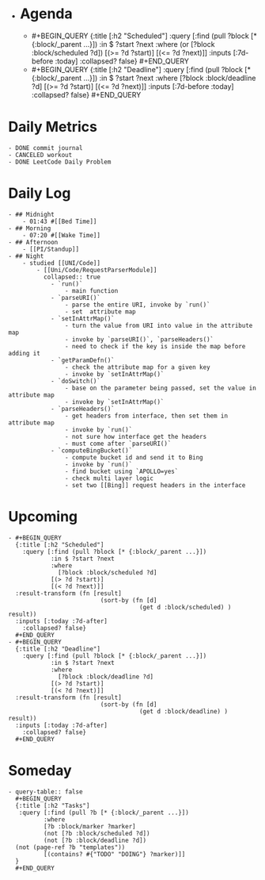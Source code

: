 - # Agenda
	- #+BEGIN_QUERY
	  {:title [:h2 "Scheduled"]
	    :query [:find (pull ?block [* {:block/_parent ...}])
	            :in $ ?start ?next
	            :where
	            (or
	              [?block :block/scheduled ?d])
	            [(>= ?d ?start)]
	            [(<= ?d ?next)]]
	  :inputs [:7d-before :today]
	    :collapsed? false}
	  #+END_QUERY
	- #+BEGIN_QUERY
	  {:title [:h2 "Deadline"]
	    :query [:find (pull ?block [* {:block/_parent ...}])
	            :in $ ?start ?next
	            :where
	              [?block :block/deadline ?d]
	            [(>= ?d ?start)]
	            [(<= ?d ?next)]]
	    :inputs [:7d-before :today]
	    :collapsed? false}
	  #+END_QUERY
# Daily Metrics
	- DONE commit journal
	- CANCELED workout
	- DONE LeetCode Daily Problem
# Daily Log
	- ## Midnight
		- 01:43 #[[Bed Time]]
	- ## Morning
		- 07:20 #[[Wake Time]]
	- ## Afternoon
		- [[PI/Standup]]
	- ## Night
		- studied [[UNI/Code]]
			- [[Uni/Code/RequestParserModule]]
			  collapsed:: true
				- `run()`
					- main function
				- `parseURI()`
					- parse the entire URI, invoke by `run()`
					- set  attribute map
				- `setInAttrMap()`
					- turn the value from URI into value in the attribute map
					- invoke by `parseURI()`, `parseHeaders()`
					- need to check if the key is inside the map before adding it
				- `getParamDefn()`
					- check the attribute map for a given key
					- invoke by `setInAttrMap()`
				- `doSwitch()`
					- base on the parameter being passed, set the value in attribute map
					- invoke by `setInAttrMap()`
				- `parseHeaders()`
					- get headers from interface, then set them in attribute map
					- invoke by `run()`
					- not sure how interface get the headers
					- must come after `parseURI()`
				- `computeBingBucket()`
					- compute bucket id and send it to Bing
					- invoke by `run()`
					- find bucket using `APOLLO=yes`
					- check multi layer logic
					- set two [[Bing]] request headers in the interface
# Upcoming
	- #+BEGIN_QUERY
	  {:title [:h2 "Scheduled"]
	    :query [:find (pull ?block [* {:block/_parent ...}])
	            :in $ ?start ?next
	            :where
	              [?block :block/scheduled ?d]
	            [(> ?d ?start)]
	            [(< ?d ?next)]]
	  :result-transform (fn [result]
	                          (sort-by (fn [d]
	                                     (get d :block/scheduled) ) result))    
	  :inputs [:today :7d-after]
	    :collapsed? false}
	  #+END_QUERY
	- #+BEGIN_QUERY
	  {:title [:h2 "Deadline"]
	    :query [:find (pull ?block [* {:block/_parent ...}])
	            :in $ ?start ?next
	            :where
	              [?block :block/deadline ?d]
	            [(> ?d ?start)]
	            [(< ?d ?next)]]
	  :result-transform (fn [result]
	                          (sort-by (fn [d]
	                                     (get d :block/deadline) ) result))    
	  :inputs [:today :7d-after]
	    :collapsed? false}
	  #+END_QUERY
# Someday
	- query-table:: false
	  #+BEGIN_QUERY
	  {:title [:h2 "Tasks"]
	   :query [:find (pull ?b [* {:block/_parent ...}])
	          :where
	          [?b :block/marker ?marker]
	          (not [?b :block/scheduled ?d])
	          (not [?b :block/deadline ?d])
	  (not (page-ref ?b "templates"))
	          [(contains? #{"TODO" "DOING"} ?marker)]]
	  }
	  #+END_QUERY